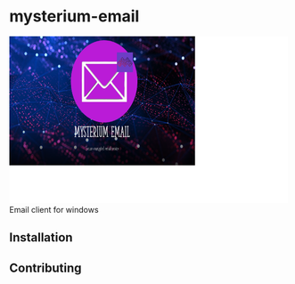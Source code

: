 # mysterium-email
<img src="assets/banner.png" height="300" width="500">
Email client for windows

## Installation 


## Contributing
